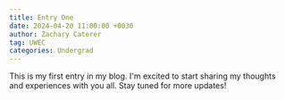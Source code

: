 ```yaml
---
title: Entry One
date: 2024-04-20 11:00:00 +0030
author: Zachary Caterer
tag: UWEC
categories: Undergrad
---
```


This is my first entry in my blog. I'm excited to start sharing my thoughts and experiences with you all. Stay tuned for more updates!